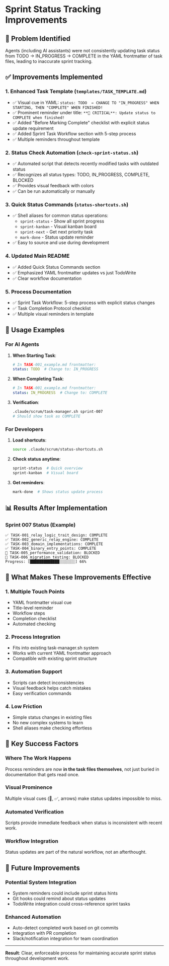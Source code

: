 # Sprint Status Tracking Improvements

## 🎯 Problem Identified
Agents (including AI assistants) were not consistently updating task status from TODO → IN_PROGRESS → COMPLETE in the YAML frontmatter of task files, leading to inaccurate sprint tracking.

## ✅ Improvements Implemented

### 1. **Enhanced Task Template** (`templates/TASK_TEMPLATE.md`)
- ✅ Visual cue in YAML: `status: TODO  ← CHANGE TO "IN_PROGRESS" WHEN STARTING, THEN "COMPLETE" WHEN FINISHED!`
- ✅ Prominent reminder under title: `**🚨 CRITICAL**: Update status to COMPLETE when finished!`
- ✅ Added "Before Marking Complete" checklist with explicit status update requirement
- ✅ Added Sprint Task Workflow section with 5-step process
- ✅ Multiple reminders throughout template

### 2. **Status Check Automation** (`check-sprint-status.sh`)
- ✅ Automated script that detects recently modified tasks with outdated status
- ✅ Recognizes all status types: TODO, IN_PROGRESS, COMPLETE, BLOCKED
- ✅ Provides visual feedback with colors
- ✅ Can be run automatically or manually

### 3. **Quick Status Commands** (`status-shortcuts.sh`)
- ✅ Shell aliases for common status operations:
  - `sprint-status` - Show all sprint progress
  - `sprint-kanban` - Visual kanban board
  - `sprint-next` - Get next priority task  
  - `mark-done` - Status update reminder
- ✅ Easy to source and use during development

### 4. **Updated Main README**
- ✅ Added Quick Status Commands section
- ✅ Emphasized YAML frontmatter updates vs just TodoWrite
- ✅ Clear workflow documentation

### 5. **Process Documentation**
- ✅ Sprint Task Workflow: 5-step process with explicit status changes
- ✅ Task Completion Protocol checklist
- ✅ Multiple visual reminders in template

## 🚀 Usage Examples

### For AI Agents
1. **When Starting Task**:
   ```yaml
   # In TASK-001_example.md frontmatter:
   status: TODO  # Change to: IN_PROGRESS
   ```

2. **When Completing Task**:
   ```yaml
   # In TASK-001_example.md frontmatter:  
   status: IN_PROGRESS  # Change to: COMPLETE
   ```

3. **Verification**:
   ```bash
   .claude/scrum/task-manager.sh sprint-007
   # Should show task as COMPLETE
   ```

### For Developers
1. **Load shortcuts**:
   ```bash
   source .claude/scrum/status-shortcuts.sh
   ```

2. **Check status anytime**:
   ```bash
   sprint-status  # Quick overview
   sprint-kanban  # Visual board
   ```

3. **Get reminders**:
   ```bash
   mark-done  # Shows status update process
   ```

## 📊 Results After Implementation

### Sprint 007 Status (Example)
```
✅ TASK-001_relay_logic_trait_design: COMPLETE
✅ TASK-002_generic_relay_engine: COMPLETE  
✅ TASK-003_domain_implementations: COMPLETE
✅ TASK-004_binary_entry_points: COMPLETE
🚫 TASK-005_performance_validation: BLOCKED
🚫 TASK-006_migration_testing: BLOCKED
Progress: [█████████████░░░░░░░] 66%
```

## 🔧 What Makes These Improvements Effective

### 1. **Multiple Touch Points**
- YAML frontmatter visual cue
- Title-level reminder
- Workflow steps
- Completion checklist
- Automated checking

### 2. **Process Integration**
- Fits into existing task-manager.sh system
- Works with current YAML frontmatter approach
- Compatible with existing sprint structure

### 3. **Automation Support**
- Scripts can detect inconsistencies
- Visual feedback helps catch mistakes
- Easy verification commands

### 4. **Low Friction**
- Simple status changes in existing files
- No new complex systems to learn
- Shell aliases make checking effortless

## 🎯 Key Success Factors

### **Where The Work Happens**
Process reminders are now **in the task files themselves**, not just buried in documentation that gets read once.

### **Visual Prominence**
Multiple visual cues (🚨, ✅, arrows) make status updates impossible to miss.

### **Automated Verification**
Scripts provide immediate feedback when status is inconsistent with recent work.

### **Workflow Integration**
Status updates are part of the natural workflow, not an afterthought.

## 📝 Future Improvements

### Potential System Integration
- System reminders could include sprint status hints
- Git hooks could remind about status updates
- TodoWrite integration could cross-reference sprint tasks

### Enhanced Automation
- Auto-detect completed work based on git commits
- Integration with PR completion
- Slack/notification integration for team coordination

---

**Result**: Clear, enforceable process for maintaining accurate sprint status throughout development work.